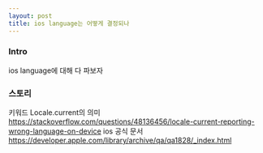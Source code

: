 ```yaml
---
layout: post
title: ios language는 어떻게 결정되나
---
```

### Intro
ios language에 대해 다 파보자

### 스토리
키워드
Locale.current의 의미
https://stackoverflow.com/questions/48136456/locale-current-reporting-wrong-language-on-device
ios 공식 문서 https://developer.apple.com/library/archive/qa/qa1828/_index.html
